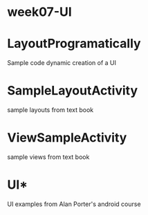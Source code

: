 # week07-UI
# LayoutProgramatically
Sample code dynamic creation of a UI 
# SampleLayoutActivity
sample layouts from text book
# ViewSampleActivity   
sample views from text book
# UI*
UI examples from Alan Porter's android course
